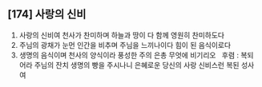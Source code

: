 ## [174] 사랑의 신비

1) 사랑의 신비여 천사가 찬미하며 하늘과 땅이 다 함께 영원히 찬미하도다  
2) 주님의 광채가 눈먼 인간을 비추며 주님을 느끼나이다 힘이 된 음식이로다  
3) 생명의 음식이며 천사의 양식이라 풍성한 주의 은총 무엇에 비기리오  
후렴 : 복되어라 주님의 잔치 생명의 빵을 주시나니 은혜로운 당신의 사랑 신비스런 복된 성사여
